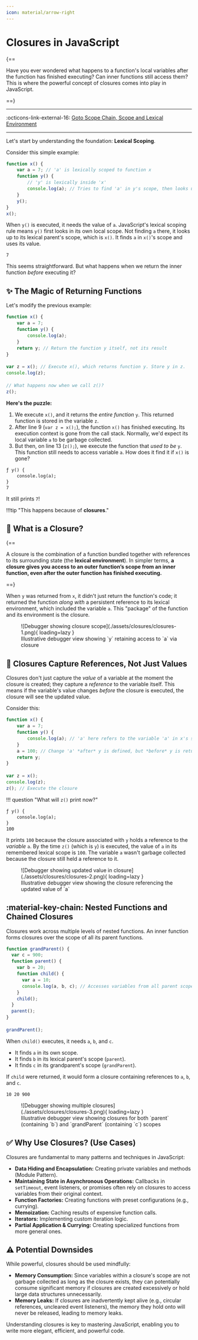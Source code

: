 ```yaml
---
icon: material/arrow-right
---
```


# Closures in JavaScript

{==

Have you ever wondered what happens to a function's local variables after the function has finished executing? Can inner functions still access them? This is where the powerful concept of closures comes into play in JavaScript.

==}

---

:octicons-link-external-16: [Goto Scope Chain, Scope and Lexical Environment](scope-chain-scope-lexical-environment.md)

---

Let's start by understanding the foundation: **Lexical Scoping**.

Consider this simple example:

```javascript linenums="1" title="index.js"
function x() {
    var a = 7; // 'a' is lexically scoped to function x
    function y() {
        // 'y' is lexically inside 'x'
        console.log(a); // Tries to find 'a' in y's scope, then looks up to x's scope
    }
    y();
}
x();
```

When `y()` is executed, it needs the value of `a`. JavaScript's lexical scoping rule means `y()` first looks in its own local scope. Not finding `a` there, it looks up to its lexical parent's scope, which is `x()`. It finds `a` in `x()`'s scope and uses its value.

```console title="Expected Output"
7
```

This seems straightforward. But what happens when we return the inner function *before* executing it?

## ✨ The Magic of Returning Functions

Let's modify the previous example:

```javascript linenums="1" title="index.js"
function x() {
    var a = 7;
    function y() {
        console.log(a);
    }
    return y; // Return the function y itself, not its result
}

var z = x(); // Execute x(), which returns function y. Store y in z.
console.log(z);

// What happens now when we call z()?
z();
```

**Here's the puzzle:**

1.  We execute `x()`, and it returns the *entire function* `y`. This returned function is stored in the variable `z`.
2.  After line 9 (`var z = x();`), the function `x()` has finished executing. Its execution context is gone from the call stack. Normally, we'd expect its local variable `a` to be garbage collected.
3.  But then, on line 13 (`z();`), we execute the function that *used to be* `y`. This function still needs to access variable `a`. How does it find it if `x()` is gone?

```console title="Expected Output"
ƒ y() {
    console.log(a);
}
7
```

It still prints `7`!

!!!tip "This happens because of **closures**."

## 🤔 What is a Closure?

{==

A closure is the combination of a function bundled together with references to its surrounding state (the **lexical environment**). In simpler terms, **a closure gives you access to an outer function’s scope from an inner function, even after the outer function has finished executing.**

==}

When `y` was returned from `x`, it didn't just return the function's code; it returned the function *along with* a persistent reference to its lexical environment, which included the variable `a`. This "package" of the function and its environment is the closure.

<figure markdown="span">
  ![Debugger showing closure scope](./assets/closures/closures-1.png){ loading=lazy }
  <figcaption>Illustrative debugger view showing `y` retaining access to `a` via closure</figcaption>
</figure>

## :safety_pin: Closures Capture References, Not Just Values

Closures don't just capture the *value* of a variable at the moment the closure is created; they capture a *reference* to the variable itself. This means if the variable's value changes *before* the closure is executed, the closure will see the updated value.

Consider this:

```javascript linenums="1" title="index.js"
function x() {
    var a = 7;
    function y() {
        console.log(a); // 'a' here refers to the variable 'a' in x's scope
    }
    a = 100; // Change 'a' *after* y is defined, but *before* y is returned/called
    return y;
}

var z = x();
console.log(z);
z(); // Execute the closure
```

!!! question "What will `z()` print now?"

```console title="Expected Output"
ƒ y() {
    console.log(a);
}
100
```

It prints `100` because the closure associated with `y` holds a reference to the *variable* `a`. By the time `z()` (which is `y`) is executed, the value of `a` in its remembered lexical scope is `100`. The variable `a` wasn't garbage collected because the closure still held a reference to it.

<figure markdown="span">
    ![Debugger showing updated value in closure](./assets/closures/closures-2.png){ loading=lazy }
    <figcaption>Illustrative debugger view showing the closure referencing the updated value of `a`</figcaption>
</figure>

## :material-key-chain: Nested Functions and Chained Closures

Closures work across multiple levels of nested functions. An inner function forms closures over the scope of all its parent functions.

```javascript linenums="1" title="index.js"
function grandParent() {
  var c = 900;
  function parent() {
    var b = 20;
    function child() {
      var a = 10;
      console.log(a, b, c); // Accesses variables from all parent scopes
    }
    child();
  }
  parent();
}

grandParent();
```

When `child()` executes, it needs `a`, `b`, and `c`.

*   It finds `a` in its own scope.
*   It finds `b` in its lexical parent's scope (`parent`).
*   It finds `c` in its grandparent's scope (`grandParent`).

If `child` were returned, it would form a closure containing references to `a`, `b`, and `c`.

```console title="Expected Output"
10 20 900
```

<figure markdown="span">
    ![Debugger showing multiple closures](./assets/closures/closures-3.png){ loading=lazy }
    <figcaption>Illustrative debugger view showing closures for both `parent` (containing `b`) and `grandParent` (containing `c`) scopes</figcaption>
</figure>


## :white_check_mark: Why Use Closures? (Use Cases)

Closures are fundamental to many patterns and techniques in JavaScript:

*   **Data Hiding and Encapsulation:** Creating private variables and methods (Module Pattern).
*   **Maintaining State in Asynchronous Operations:** Callbacks in `setTimeout`, event listeners, or promises often rely on closures to access variables from their original context.
*   **Function Factories:** Creating functions with preset configurations (e.g., currying).
*   **Memoization:** Caching results of expensive function calls.
*   **Iterators:** Implementing custom iteration logic.
*   **Partial Application & Currying:** Creating specialized functions from more general ones.

## :warning: Potential Downsides

While powerful, closures should be used mindfully:

*   **Memory Consumption:** Since variables within a closure's scope are not garbage collected as long as the closure exists, they can potentially consume significant memory if closures are created excessively or hold large data structures unnecessarily.
*   **Memory Leaks:** If closures are inadvertently kept alive (e.g., circular references, uncleared event listeners), the memory they hold onto will never be released, leading to memory leaks.

Understanding closures is key to mastering JavaScript, enabling you to write more elegant, efficient, and powerful code.